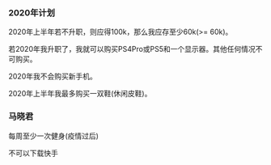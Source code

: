 ### 2020年计划
2020年上半年若不升职，则应得100k，那么我应存至少60k(>= 60k)。

若2020年我升职了，我就可以购买PS4Pro或PS5和一个显示器。其他任何情况不可购买。

2020年我不会购买新手机。

2020年上半年我最多购买一双鞋(休闲皮鞋)。

### 马晓君
每周至少一次健身(疫情过后)

不可以下载快手